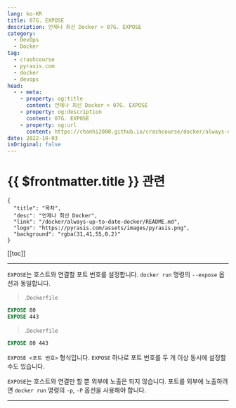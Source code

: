 ```yaml
---
lang: ko-KR
title: 07G. EXPOSE
description: 언제나 최신 Docker > 07G. EXPOSE
category: 
  - DevOps
  - Docker
tag: 
  - crashcourse
  - pyrasis.com
  - docker
  - devops
head:
  - - meta:
    - property: og:title
      content: 언제나 최신 Docker > 07G. EXPOSE
    - property: og:description
      content: 07G. EXPOSE
    - property: og:url
      content: https://chanhi2000.github.io/crashcourse/docker/always-up-to-date-docker/07G.html
date: 2022-10-03
isOriginal: false
---
```


# {{ $frontmatter.title }} 관련

```component VPCard
{
  "title": "목차",
  "desc": "언제나 최신 Docker",
  "link": "/docker/always-up-to-date-docker/README.md",
  "logo": "https://pyrasis.com/assets/images/pyrasis.png",
  "background": "rgba(31,41,55,0.2)"
}
```

[[toc]]

---

<SiteInfo
  name="7장 - 7. EXPOSE"
  desc="언제나 최신 Docker"
  url="https://pyrasis.com/jHLsAlwaysUpToDateDocker/Unit07/07"
  logo="https://pyrasis.com/assets/images/pyrasis.png"
  preview="https://pyrasis.com/assets/images/profile1.png"/>

`EXPOSE`는 호스트와 연결할 포트 번호를 설정합니다. `docker run` 명령의 `--expose` 옵션과 동일합니다.

> .<FontIcon icon="fa-brands fa-docker"/>`Dockerfile`

```dockerfile
EXPOSE 80
EXPOSE 443
```

> .<FontIcon icon="fa-brands fa-docker"/>`Dockerfile`

```dockerfile
EXPOSE 80 443
```

`EXPOSE <포트 번호>` 형식입니다. `EXPOSE` 하나로 포트 번호를 두 개 이상 동시에 설정할 수도 있습니다.

`EXPOSE`는 호스트와 연결만 할 뿐 외부에 노출은 되지 않습니다. 포트를 외부에 노출하려면 `docker run` 명령의 `-p`, `-P` 옵션을 사용해야 합니다.

---

<TagLinks />